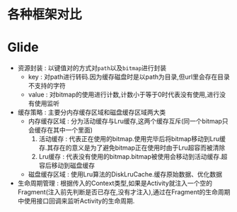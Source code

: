 # 各种框架对比

# Glide
- 资源封装 : 以键值对的方式对`path`以及`bitmap`进行封装
  - key : 对path进行转码.因为缓存磁盘时是以path为目录,但url里会存在目录不支持的字符
  - value : 对bitmap的使用进行计数,计数小于等于0时代表没有使用,进行没有使用监听
- 缓存策略 : 主要分内存缓存区域和磁盘缓存区域两大类
  - 内存缓存区域 : 分为活动缓存与Lru缓存,这两个缓存互斥(同一个bitmap只会缓存在其中一个里面)
    1. 活动缓存 : 代表正在使用的bitmap.使用完毕后将bitmap移动到Lru缓存.其存在的意义是为了避免bitmap正在使用时由于Lru超容而被清除
    2. Lru缓存 : 代表没有使用的bitmap.bitmap被使用会移动到活动缓存.超容后移动到磁盘缓存
  - 磁盘缓存区域 : 使用Lru算法的DiskLruCache.缓存原始数据、优化数据
- 生命周期管理 : 根据传入的Context类型,如果是Activity就注入一个空的Fragment(注入前先判断是否已存在,没有才注入),通过在Fragment的生命周期中使用接口回调来监听Activity的生命周期.
